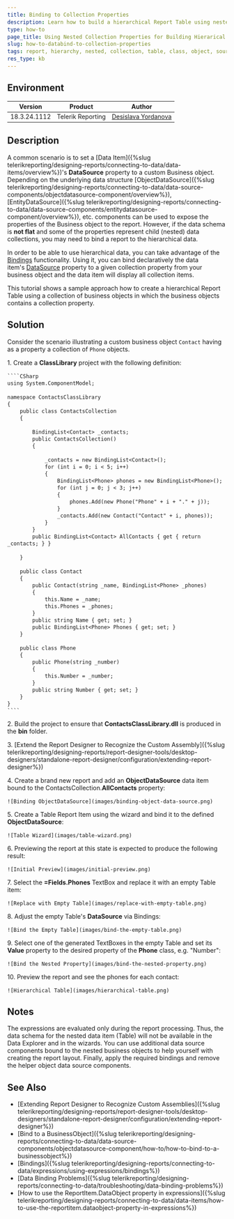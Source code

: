 ```yaml
---
title: Binding to Collection Properties
description: Learn how to build a hierarchical Report Table using nested Collection Properties.
type: how-to
page_title: Using Nested Collection Properties for Building Hierarical Table
slug: how-to-databind-to-collection-properties
tags: report, hierarchy, nested, collection, table, class, object, source
res_type: kb
---
```


## Environment

| Version | Product | Author | 
| ---- | ---- | ---- | 
| 18.3.24.1112 | Telerik Reporting |[Desislava Yordanova](https://www.telerik.com/blogs/author/desislava-yordanova)| 

## Description

A common scenario is to set a [Data Item]({%slug telerikreporting/designing-reports/connecting-to-data/data-items/overview%})'s **DataSource** property to a custom Business object. Depending on the underlying data structure [ObjectDataSource]({%slug telerikreporting/designing-reports/connecting-to-data/data-source-components/objectdatasource-component/overview%}), [EntityDataSource]({%slug telerikreporting/designing-reports/connecting-to-data/data-source-components/entitydatasource-component/overview%}), etc. components can be used to expose the properties of the Business object to the report. However, if the data schema is **not flat** and some of the properties represent child (nested) data collections, you may need to bind a report to the hierarchical data.

In order to be able to use hierarchical data, you can take advantage of the [Bindings](/api/Telerik.Reporting.ReportItemBase#Telerik_Reporting_ReportItemBase_Bindings) functionality. Using it, you can bind declaratively the data item's [DataSource](/api/Telerik.Reporting.DataItem#Telerik_Reporting_DataItem_DataSource) property to a given collection property from your business object and the data item will display all collection items.

This tutorial shows a sample approach how to create a hierarchical Report Table using a collection of business objects  in which the business objects contains a collection property.

## Solution

Consider the scenario illustrating a custom business object `Contact` having as a property a collection of `Phone` objects.

1\. Create a **ClassLibrary** project with the following definition:

	````CSharp
	using System.ComponentModel;

	namespace ContactsClassLibrary
	{
		public class ContactsCollection
		{

			BindingList<Contact> _contacts;
			public ContactsCollection()
			{

				_contacts = new BindingList<Contact>();
				for (int i = 0; i < 5; i++)
				{
					BindingList<Phone> phones = new BindingList<Phone>();
					for (int j = 0; j < 3; j++)
					{
						phones.Add(new Phone("Phone" + i + "." + j));
					}
					_contacts.Add(new Contact("Contact" + i, phones));
				}
			}
			public BindingList<Contact> AllContacts { get { return _contacts; } }

		}

		public class Contact
		{
			public Contact(string _name, BindingList<Phone> _phones)
			{
				this.Name = _name;
				this.Phones = _phones;
			}
			public string Name { get; set; }
			public BindingList<Phone> Phones { get; set; }
		}

		public class Phone
		{
			public Phone(string _number)
			{
				this.Number = _number;
			}
			public string Number { get; set; }
		}
	}
	````

2\. Build the project to ensure that **ContactsClassLibrary.dll** is produced in the **bin** folder.

3\. [Extend the Report Designer to Recognize the Custom Assembly]({%slug telerikreporting/designing-reports/report-designer-tools/desktop-designers/standalone-report-designer/configuration/extending-report-designer%})

4\. Create a brand new report and add an **ObjectDataSource** data item bound to the ContactsCollection.**AllContacts** property:

	![Binding ObjectDataSource](images/binding-object-data-source.png) 

5\. Create a Table Report Item using the wizard and bind it to the defined **ObjectDataSource**:

	![Table Wizard](images/table-wizard.png)  

6\. Previewing the report at this state is expected to produce the following result:

	![Initial Preview](images/initial-preview.png)   

7\. Select the **=Fields.Phones** TextBox and replace it with an empty Table item:

	![Replace with Empty Table](images/replace-with-empty-table.png)    

8\. Adjust the empty Table's **DataSource** via Bindings:

	![Bind the Empty Table](images/bind-the-empty-table.png)   

9\. Select one of the generated TextBoxes in the empty Table and set its **Value** property to the desired property of the **Phone** class, e.g. "Number":

	![Bind the Nested Property](images/bind-the-nested-property.png)    

10\. Preview the report and see the phones for each contact:

	![Hierarchical Table](images/hierarchical-table.png)    

## Notes

The expressions are evaluated only during the report processing. Thus, the data schema for the nested data item (Table) will not be available in the Data Explorer and in the wizards. You can use additional data source components bound to the nested business objects to help yourself with creating the report layout. Finally, apply the required bindings and remove the helper object data source components.

## See Also

* [Extending Report Designer to Recognize Custom Assemblies]({%slug telerikreporting/designing-reports/report-designer-tools/desktop-designers/standalone-report-designer/configuration/extending-report-designer%})
* [Bind to a BusinessObject]({%slug telerikreporting/designing-reports/connecting-to-data/data-source-components/objectdatasource-component/how-to/how-to-bind-to-a-businessobject%})
* [Bindings]({%slug telerikreporting/designing-reports/connecting-to-data/expressions/using-expressions/bindings%})
* [Data Binding Problems]({%slug telerikreporting/designing-reports/connecting-to-data/troubleshooting/data-binding-problems%})
* [How to use the ReportItem.DataObject property in expressions]({%slug telerikreporting/designing-reports/connecting-to-data/data-items/how-to-use-the-reportitem.dataobject-property-in-expressions%})
